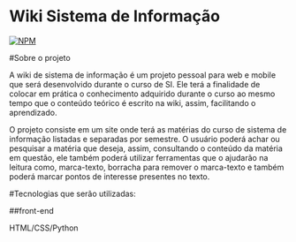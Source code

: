 # Wiki Sistema de Informação
[![NPM](https://img.shields.io/npm/l/react)](https://github.com/brunomartinsr/SI-wiki/blob/main/LICENSE)

#Sobre o projeto

A wiki de sistema de informação é um projeto pessoal para web e mobile que será desenvolvido durante o curso de SI. Ele terá a finalidade de colocar em prática o conhecimento adquirido durante o curso ao mesmo tempo que o conteúdo teórico é escrito na wiki, assim, facilitando o aprendizado.

O projeto consiste em um site onde terá as matérias do curso de sistema de informação listadas e separadas por semestre. O usuário poderá achar ou pesquisar a matéria que deseja, assim, consultando o conteúdo da matéria em questão, ele também poderá utilizar ferramentas que o ajudarão na leitura como, marca-texto, borracha para remover o marca-texto e também poderá marcar pontos de interesse presentes no texto.

#Tecnologias que serão utilizadas:

##front-end

HTML/CSS/Python






